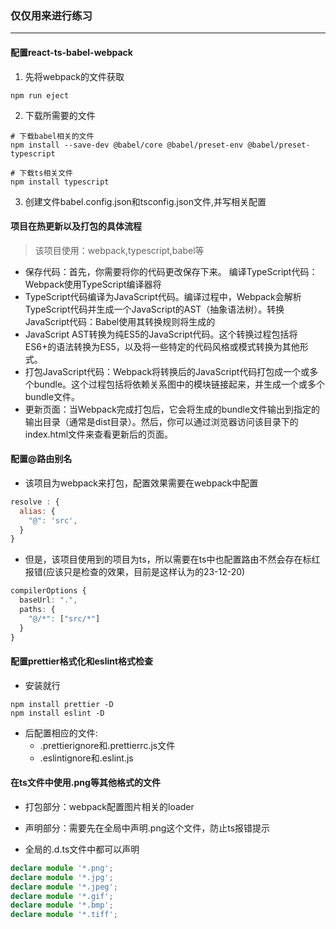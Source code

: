 ### 仅仅用来进行练习
***
#### 配置react-ts-babel-webpack
1. 先将webpack的文件获取

```
npm run eject
```

2. 下载所需要的文件

```
# 下载babel相关的文件
npm install --save-dev @babel/core @babel/preset-env @babel/preset-typescript

# 下载ts相关文件
npm install typescript

```
3. 创建文件babel.config.json和tsconfig.json文件,并写相关配置

#### 项目在热更新以及打包的具体流程
> 该项目使用：webpack,typescript,babel等
- 保存代码：首先，你需要将你的代码更改保存下来。
编译TypeScript代码：Webpack使用TypeScript编译器将
- TypeScript代码编译为JavaScript代码。编译过程中，Webpack会解析TypeScript代码并生成一个JavaScript的AST（抽象语法树）。转换JavaScript代码：Babel使用其转换规则将生成的
- JavaScript AST转换为纯ES5的JavaScript代码。这个转换过程包括将ES6+的语法转换为ES5，以及将一些特定的代码风格或模式转换为其他形式。
- 打包JavaScript代码：Webpack将转换后的JavaScript代码打包成一个或多个bundle。这个过程包括将依赖关系图中的模块链接起来，并生成一个或多个bundle文件。
- 更新页面：当Webpack完成打包后，它会将生成的bundle文件输出到指定的输出目录（通常是dist目录）。然后，你可以通过浏览器访问该目录下的index.html文件来查看更新后的页面。


#### 配置@路由别名
- 该项目为webpack来打包，配置效果需要在webpack中配置
``` javaScript
resolve : {
  alias: {
    "@": 'src',
  }
}
```
- 但是，该项目使用到的项目为ts，所以需要在ts中也配置路由不然会存在标红报错(应该只是检查的效果，目前是这样认为的23-12-20)
``` typeScript
compilerOptions {
  baseUrl: ".",
  paths: {
    "@/*": ["src/*"]
  }
}
```

#### 配置prettier格式化和eslint格式检查
- 安装就行

``` shell
npm install prettier -D
npm install eslint -D
```

- 后配置相应的文件:
  - .prettierignore和.prettierrc.js文件
  - .eslintignore和.eslint.js

#### 在ts文件中使用.png等其他格式的文件
- 打包部分：webpack配置图片相关的loader
- 声明部分：需要先在全局中声明.png这个文件，防止ts报错提示


- 全局的.d.ts文件中都可以声明
``` typeScript
declare module '*.png';
declare module '*.jpg';
declare module '*.jpeg';
declare module '*.gif';
declare module '*.bmp';
declare module '*.tiff';
```